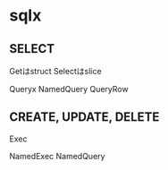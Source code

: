 # sqlx

## SELECT

Getはstruct
Selectはslice

Queryx
NamedQuery
QueryRow

## CREATE, UPDATE, DELETE

Exec

NamedExec
NamedQuery
